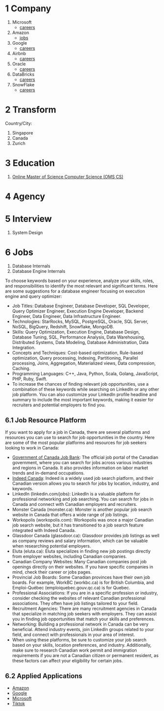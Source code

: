 
# 1 Company

1. Microsoft
    * [careers](https://careers.microsoft.com/us/en)
1. Amazon
    * [jobs](https://www.amazon.jobs/us/jobs/)
1. Google
    * [careers](https://careers.google.com/jobs/results/)
1. Airbnb
    * [careers](https://careers.airbnb.com/)
1. Oracle
    * [careers](https://www.oracle.com/corporate/careers/)
1. DataBricks
    * [careers](https://www.databricks.com/company/careers)
1. SnowFlake
    * [careers](https://careers.snowflake.com/us/en)

# 2 Transform

Country/City:

1. Singapore
1. Canada
1. Zurich

# 3 Education

1. [Online Master of Science Computer Science (OMS CS)](https://omscs.gatech.edu/)

# 4 Agency

# 5 Interview

1. System Design

# 6 Jobs

1. Database Internals
1. Database Engine Internals

To choose keywords based on your experience, analyze your skills, roles, and responsibilities to identify the most relevant and significant terms. Here are some suggestions for a database engineer focusing on execution engine and query optimizer:

* Job Titles: Database Engineer, Database Developer, SQL Developer, Query Optimizer Engineer, Execution Engine Developer, Backend Engineer, Data Engineer, Data Infrastructure Engineer.
* Technologies: StarRocks, MySQL, PostgreSQL, Oracle, SQL Server, NoSQL, BigQuery, Redshift, Snowflake, MongoDB.
* Skills: Query Optimization, Execution Engine, Database Design, Database Tuning, SQL, Performance Analysis, Data Warehousing, Distributed Systems, Data Modeling, Database Administration, Data Integration.
* Concepts and Techniques: Cost-based optimization, Rule-based optimization, Query processing, Indexing, Partitioning, Parallel processing, Joins, Aggregation, Materialized views, Data compression, Caching.
* Programming Languages: C++, Java, Python, Scala, Golang, JavaScript, PHP, Ruby, Swift.
* To increase the chances of finding relevant job opportunities, use a combination of these keywords while searching on LinkedIn or any other job platform. You can also customize your LinkedIn profile headline and summary to include the most important keywords, making it easier for recruiters and potential employers to find you.

## 6.1 Job Resource Platform

If you want to apply for a job in Canada, there are several platforms and resources you can use to search for job opportunities in the country. Here are some of the most popular platforms and resources for job seekers looking to work in Canada:

* [Government of Canada Job Bank](https://www.jobbank.gc.ca/home): The official job portal of the Canadian government, where you can search for jobs across various industries and regions in Canada. It also provides information on labor market trends and in-demand occupations.
* [Indeed Canada](https://ca.indeed.com/): Indeed is a widely used job search platform, and their Canadian version allows you to search for jobs by location, industry, and keywords.
* LinkedIn (linkedin.com/jobs): LinkedIn is a valuable platform for professional networking and job searching. You can search for jobs in Canada and connect with Canadian employers and recruiters.
* Monster Canada (monster.ca): Monster is another popular job search website in Canada that offers a wide range of job listings.
* Workopolis (workopolis.com): Workopolis was once a major Canadian job search website, but it has transitioned to a job search feature integrated with Indeed Canada.
* Glassdoor Canada (glassdoor.ca): Glassdoor provides job listings as well as company reviews and salary information, which can be valuable when researching potential employers.
* Eluta (eluta.ca): Eluta specializes in finding new job postings directly from employer websites, including Canadian companies.
* Canadian Company Websites: Many Canadian companies post job openings directly on their websites. If you have specific companies in mind, check their career or jobs pages.
* Provincial Job Boards: Some Canadian provinces have their own job boards. For example, WorkBC (workbc.ca) is for British Columbia, and Emploi-Québec (emploiquebec.gouv.qc.ca) is for Quebec.
* Professional Associations: If you are in a specific profession or industry, consider checking the websites of relevant Canadian professional associations. They often have job listings tailored to your field.
* Recruitment Agencies: There are many recruitment agencies in Canada that specialize in matching job seekers with employers. They can assist you in finding job opportunities that match your skills and preferences.
* Networking: Building a professional network in Canada can be very beneficial. Attend industry events, join LinkedIn groups related to your field, and connect with professionals in your area of interest.
* When using these platforms, be sure to customize your job search based on your skills, location preferences, and industry. Additionally, make sure to research Canadian work permit and immigration requirements if you are not a Canadian citizen or permanent resident, as these factors can affect your eligibility for certain jobs.

## 6.2 Applied Applications

* [Amazon](https://account.amazon.jobs/zh-CN)
* [Google](https://www.google.com/about/careers/applications/dashboard?src=Online%2FLinkedIn%2Flinkedin_us)
* [Microsoft](https://jobs.careers.microsoft.com/actioncenter)
* [Tiktok](https://careers.tiktok.com/position/application)